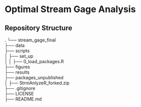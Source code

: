 # Optimal Stream Gage Analysis

## Repository Structure

.
└── stream_gage_final  
    ├── data  
    ├── scripts  
    │   ├── set_up  
    │   │   ├── 0_load_packages.R  
    ├── figures  
    ├── results  
    ├── packages_unpublished  
    │   ├── StrmAnlyzeR_forked.zip  
    ├── .gitignore  
    ├── LICENSE  
    ├── README.md  

